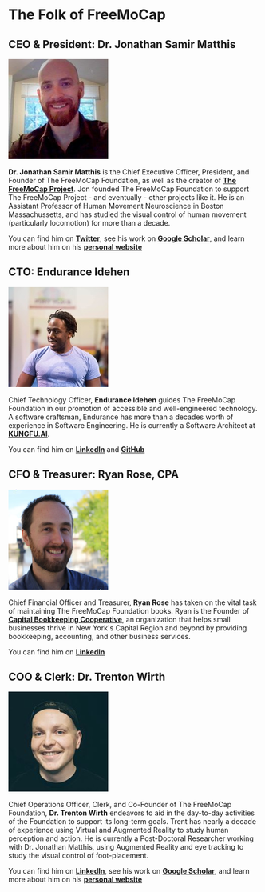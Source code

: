 # **The Folk of FreeMoCap**

## **CEO & President: Dr. Jonathan Samir Matthis**
![Alt text](assets/profile_pics/jon_profile.jpg)

**Dr. Jonathan Samir Matthis** is the Chief Executive Officer, President, and Founder of The FreeMoCap Foundation, as well as the creator of [**The FreeMoCap Project**](https://freemocap.org). Jon founded The FreeMoCap Foundation to support The FreeMoCap Project - and eventually - other projects like it. He is an Assistant Professor of Human Movement Neuroscience in Boston Massachussetts, and has studied the visual control of human movement (particularly locomotion) for more than a decade.

You can find him on [**Twitter**](https://twitter.com/JonMatthis), see his work on [**Google Scholar**](https://scholar.google.com/citations?user=mjYexjAAAAAJ&hl=en), and learn more about him on his [**personal website**](https://jonmatthis.com/)

## **CTO: Endurance Idehen**
![Alt text](assets/profile_pics/endurance_profile.jpg)

Chief Technology Officer, **Endurance Idehen** guides The FreeMoCap Foundation in our promotion of accessible and well-engineered technology. A software craftsman, Endurance has more than a decades worth of experience in Software Engineering. He is currently a Software Architect at [**KUNGFU.AI**](https://www.kungfu.ai/).

You can find him on [**LinkedIn**](https://www.linkedin.com/in/endurance-idehen-63a48338/) and [**GitHub**](https://github.com/endurance)
## **CFO & Treasurer: Ryan Rose, CPA**
![Alt text](assets/profile_pics/ryan_profile.jpg)

Chief Financial Officer and Treasurer, **Ryan Rose** has taken on the vital task of maintaining The FreeMoCap Foundation books. Ryan is the Founder of [**Capital Bookkeeping Cooperative**](https://www.capitalbookkeeping.coop/), an organization that helps small businesses thrive in New York's Capital Region and beyond by providing bookkeeping, accounting, and other business services.

You can find him on [**LinkedIn**](https://www.linkedin.com/in/ry-ro/)

## **COO & Clerk: Dr. Trenton Wirth**

![Alt text](assets/profile_pics/trent_profile.JPG)

Chief Operations Officer, Clerk, and Co-Founder of The FreeMoCap Foundation, **Dr. Trenton Wirth** endeavors to aid in the day-to-day activities of the Foundation to support its long-term goals. Trent has nearly a decade of experience using Virtual and Augmented Reality to study human perception and action. He is currently a Post-Doctoral Researcher working with Dr. Jonathan Matthis, using Augmented Reality and eye tracking to study the visual control of foot-placement.

You can find him on [**LinkedIn**](https://www.linkedin.com/in/trenton-wirth-1204a8aa/), see his work on [**Google Scholar**](https://scholar.google.com/citations?user=HdJAPMkAAAAJ&hl=en), and learn more about him on his [**personal website**](https://wirthtd.com/)